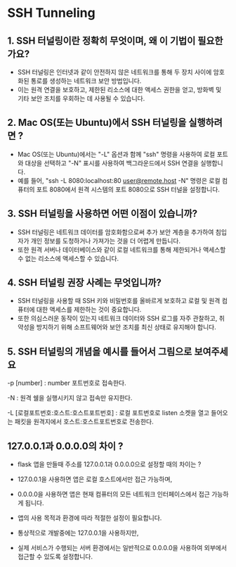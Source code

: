 # SSH Tunneling

## 1. SSH 터널링이란 정확히 무엇이며, 왜 이 기법이 필요한가요?
- SSH 터널링은 인터넷과 같이 안전하지 않은 네트워크를 통해 두 장치 사이에 암호화된 통로를 생성하는 네트워크 보안 방법입니다. 
- 이는 원격 연결을 보호하고, 제한된 리소스에 대한 액세스 권한을 얻고, 방화벽 및 기타 보안 조치를 우회하는 데 사용될 수 있습니다.

## 2. Mac OS(또는 Ubuntu)에서 SSH 터널링을 실행하려면 ?
- Mac OS(또는 Ubuntu)에서는 "-L" 옵션과 함께 "ssh" 명령을 사용하여 로컬 포트와 대상을 선택하고 "-N" 표시를 사용하여 백그라운드에서 SSH 연결을 실행합니다. 
- 예를 들어, "ssh -L 8080:localhost:80 user@remote.host -N" 명령은 로컬 컴퓨터의 포트 8080에서 원격 시스템의 포트 8080으로 SSH 터널을 설정합니다.

## 3. SSH 터널링을 사용하면 어떤 이점이 있습니까?
- SSH 터널링은 네트워크 데이터를 암호화함으로써 추가 보안 계층을 추가하여 침입자가 개인 정보를 도청하거나 가져가는 것을 더 어렵게 만듭니다.
- 또한 원격 서버나 데이터베이스와 같이 로컬 네트워크를 통해 제한되거나 액세스할 수 없는 리소스에 액세스할 수 있습니다.

## 4. SSH 터널링 권장 사례는 무엇입니까?
- SSH 터널링을 사용할 때 SSH 키와 비밀번호를 올바르게 보호하고 로컬 및 원격 컴퓨터에 대한 액세스를 제한하는 것이 중요합니다. 
- 또한 의심스러운 동작이 있는지 네트워크 데이터와 SSH 로그를 자주 관찰하고, 취약성을 방지하기 위해 소프트웨어와 보안 조치를 최신 상태로 유지해야 합니다.

## 5. SSH 터널링의 개념을 예시를 들어서 그림으로 보여주세요


-p [number]  : number 포트번호로 접속한다.

-N : 원격 쉘을 실행시키지 않고 접속만 유지한다.

-L [로컬포트번호:호스트:호스트포트번호] : 로컬 포트번호로 listen 소켓을 열고 들어오는 패킷을 원격지에서 호스트:호스트포트번호로 전송한다.


## 127.0.0.1과 0.0.0.0의 차이 ?

- flask 앱을 만들때 주소를 127.0.0.1과 0.0.0.0으로 설정할 때의 차이는 ?

- 127.0.0.1을 사용하면 앱은 로컬 호스트에서만 접근 가능하며, 
- 0.0.0.0을 사용하면 앱은 현재 컴퓨터의 모든 네트워크 인터페이스에서 접근 가능하게 됩니다. 
- 앱의 사용 목적과 환경에 따라 적절한 설정이 필요합니다.
- 통상적으로 개발중에는 127.0.0.1을 사용하지만,
- 실제 서비스가 수행되는 서버 환경에서는 일반적으로 0.0.0.0을 사용하여 외부에서 접근할 수 있도록 설정합니다.